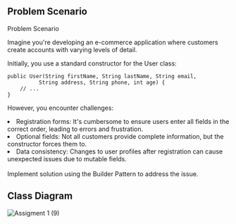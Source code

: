 ## Problem Scenario
Problem Scenario

Imagine you're developing an e-commerce application where customers create accounts with varying levels of detail.

Initially, you use a standard constructor for the User class:

```
public User(String firstName, String lastName, String email,
          String address, String phone, int age) {
    // ...
}
```
However, you encounter challenges:

<li>Registration forms: It's cumbersome to ensure users enter all fields in the correct order, leading to errors and frustration.
<li>Optional fields: Not all customers provide complete information, but the constructor forces them to.
<li>Data consistency: Changes to user profiles after registration can cause unexpected issues due to mutable fields. </li>
<br>
Implement solution using the Builder Pattern to address the issue.

## Class Diagram
![Assigment 1 (9)](https://github.com/CesarJuliusJimenez/builderPattern/assets/116608904/fd47254c-ecc8-4ac3-9113-8e238b821a83)
